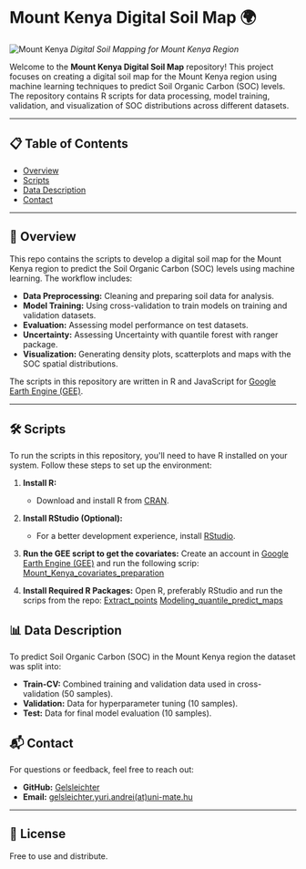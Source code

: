 # Mount Kenya Digital Soil Map 🌍

![Mount Kenya](https://upload.wikimedia.org/wikipedia/commons/b/b3/Terek_Valley_Mt_Kenya.jpg)
*Digital Soil Mapping for Mount Kenya Region*

Welcome to the **Mount Kenya Digital Soil Map** repository! This project focuses on creating a digital soil map for the Mount Kenya region using machine learning techniques to predict Soil Organic Carbon (SOC) levels. The repository contains R scripts for data processing, model training, validation, and visualization of SOC distributions across different datasets.

---

## 📋 Table of Contents
- [Overview](#overview)
- [Scripts](##Scripts)
- [Data Description](#data-description)
- [Contact](#contact)

---

## 🌟 Overview

This repo contains the scripts to develop a digital soil map for the Mount Kenya region to predict the Soil Organic Carbon (SOC) levels using machine learning. The workflow includes:
- **Data Preprocessing:** Cleaning and preparing soil data for analysis.
- **Model Training:** Using cross-validation to train models on training and validation datasets.
- **Evaluation:** Assessing model performance on test datasets.
- **Uncertainty:** Assessing Uncertainty with quantile forest with ranger package.
- **Visualization:** Generating density plots, scatterplots and maps with the SOC spatial distributions.

The scripts in this repository are written in R and JavaScript for [Google Earth Engine (GEE)](https://earthengine.google.com/).

---

## 🛠️ Scripts

To run the scripts in this repository, you'll need to have R installed on your system. Follow these steps to set up the environment:

1. **Install R:**
   - Download and install R from [CRAN](https://cran.r-project.org/).

2. **Install RStudio (Optional):**
   - For a better development experience, install [RStudio](https://www.rstudio.com/products/rstudio/download/).

3. **Run the GEE script to get the covariates:**
   Create an account in [Google Earth Engine (GEE)](https://earthengine.google.com/) and run the following scrip:
   [Mount_Kenya_covariates_preparation](https://github.com/Gelsleichter/Mount_Kenya_Digital_Soil_Map/blob/main/Mount_Kenya_covariates_preparation_v5.js)

5. **Install Required R Packages:**
   Open R, preferably RStudio and run the scrips from the repo:
   [Extract_points](https://github.com/Gelsleichter/Mount_Kenya_Digital_Soil_Map/blob/main/Extract_points.R)
   [Modeling_quantile_predict_maps](https://github.com/Gelsleichter/Mount_Kenya_Digital_Soil_Map/blob/main/Modeling_quantile_predict_maps.R)
   
## 📊 Data Description

To predict Soil Organic Carbon (SOC) in the Mount Kenya region the dataset was split into:

- **Train-CV:** Combined training and validation data used in cross-validation (50 samples).
- **Validation:** Data for hyperparameter tuning (10 samples).
- **Test:** Data for final model evaluation (10 samples).

## 📬 Contact

For questions or feedback, feel free to reach out:

- **GitHub:** [Gelsleichter](https://github.com/Gelsleichter)
- **Email:** [gelsleichter.yuri.andrei(at)uni-mate.hu](mailto:gelsleichter.yuri.andrei@uni-mate.hu)

---

## 📜 License

Free to use and distribute.
